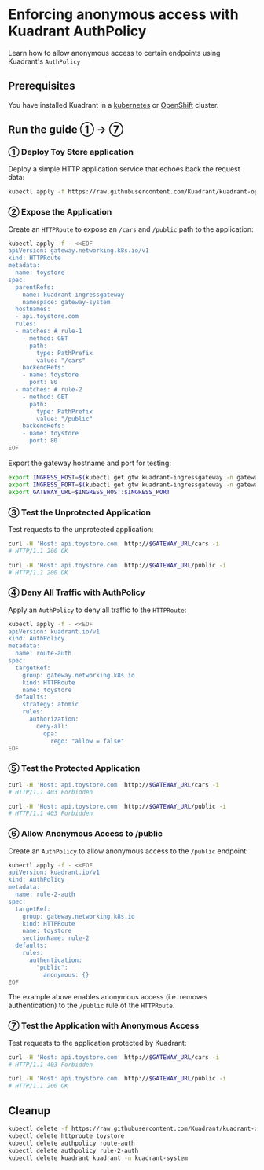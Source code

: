 # Enforcing anonymous access with Kuadrant AuthPolicy

Learn how to allow anonymous access to certain endpoints using Kuadrant's `AuthPolicy`

## Prerequisites

You have installed Kuadrant in a [kubernetes](https://docs.kuadrant.io/latest/kuadrant-operator/doc/install/install-kubernetes/) or [OpenShift](https://docs.kuadrant.io/latest/kuadrant-operator/doc/install/install-openshift/) cluster.

## Run the guide ① → ⑦
### ① Deploy Toy Store application

Deploy a simple HTTP application service that echoes back the request data:

```sh
kubectl apply -f https://raw.githubusercontent.com/Kuadrant/kuadrant-operator/refs/heads/main/examples/toystore/toystore.yaml
```

### ② Expose the Application

Create an `HTTPRoute` to expose an `/cars` and `/public` path to the application:

```sh
kubectl apply -f - <<EOF
apiVersion: gateway.networking.k8s.io/v1
kind: HTTPRoute
metadata:
  name: toystore
spec:
  parentRefs:
  - name: kuadrant-ingressgateway
    namespace: gateway-system
  hostnames:
  - api.toystore.com
  rules:
  - matches: # rule-1
    - method: GET
      path:
        type: PathPrefix
        value: "/cars"
    backendRefs:
    - name: toystore
      port: 80
  - matches: # rule-2
    - method: GET
      path:
        type: PathPrefix
        value: "/public"
    backendRefs:
    - name: toystore
      port: 80
EOF
```

Export the gateway hostname and port for testing:

```sh
export INGRESS_HOST=$(kubectl get gtw kuadrant-ingressgateway -n gateway-system -o jsonpath='{.status.addresses[0].value}')
export INGRESS_PORT=$(kubectl get gtw kuadrant-ingressgateway -n gateway-system -o jsonpath='{.spec.listeners[?(@.name=="http")].port}')
export GATEWAY_URL=$INGRESS_HOST:$INGRESS_PORT
```

### ③ Test the Unprotected Application
Test requests to the unprotected application:

```sh
curl -H 'Host: api.toystore.com' http://$GATEWAY_URL/cars -i
# HTTP/1.1 200 OK
```

```sh
curl -H 'Host: api.toystore.com' http://$GATEWAY_URL/public -i
# HTTP/1.1 200 OK
```

### ④ Deny All Traffic with AuthPolicy

Apply an `AuthPolicy` to deny all traffic to the `HTTPRoute`:

```sh
kubectl apply -f - <<EOF
apiVersion: kuadrant.io/v1
kind: AuthPolicy
metadata:
  name: route-auth
spec:
  targetRef:
    group: gateway.networking.k8s.io
    kind: HTTPRoute
    name: toystore
  defaults:
    strategy: atomic
    rules:
      authorization:
        deny-all:
          opa:
            rego: "allow = false"
EOF
```

### ⑤ Test the Protected Application

```sh
curl -H 'Host: api.toystore.com' http://$GATEWAY_URL/cars -i
# HTTP/1.1 403 Forbidden
```

```sh
curl -H 'Host: api.toystore.com' http://$GATEWAY_URL/public -i
# HTTP/1.1 403 Forbidden
```

### ⑥ Allow Anonymous Access to /public
Create an `AuthPolicy` to allow anonymous access to the `/public` endpoint:

```sh
kubectl apply -f - <<EOF
apiVersion: kuadrant.io/v1
kind: AuthPolicy
metadata:
  name: rule-2-auth
spec:
  targetRef:
    group: gateway.networking.k8s.io
    kind: HTTPRoute
    name: toystore
    sectionName: rule-2
  defaults:
    rules:
      authentication:
        "public":
          anonymous: {}
EOF
```

The example above enables anonymous access (i.e. removes authentication) to the `/public` rule of the `HTTPRoute`.

### ⑦ Test the Application with Anonymous Access

Test requests to the application protected by Kuadrant:

```sh
curl -H 'Host: api.toystore.com' http://$GATEWAY_URL/cars -i
# HTTP/1.1 403 Forbidden
```

```sh
curl -H 'Host: api.toystore.com' http://$GATEWAY_URL/public -i
# HTTP/1.1 200 OK
```

## Cleanup

```sh
kubectl delete -f https://raw.githubusercontent.com/Kuadrant/kuadrant-operator/refs/heads/main/examples/toystore/toystore.yaml
kubectl delete httproute toystore
kubectl delete authpolicy route-auth
kubectl delete authpolicy rule-2-auth
kubectl delete kuadrant kuadrant -n kuadrant-system
```
